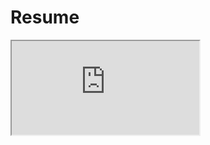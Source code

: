 # Resume

<iframe src="https://docs.google.com/document/d/e/2PACX-1vRKdA9mgxg624Btda5THniEDtODmP7M3xwaJBP3hknU-qWdlvYGkYRUbBh3-HN5v0vttppp5wfPFvp7/pub?embedded=true"></iframe>
